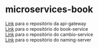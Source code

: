 # microservices-book

<a href="https://github.com/MarcusFurtuoso/api-gateway" target="_blank">Link</a> para o repositório da api-gateway <br>
<a href="https://github.com/MarcusFurtuoso/book-service" target="_blank">Link</a> para o repositório do book-service <br>
<a href="https://github.com/MarcusFurtuoso/cambio-service" target="_blank">Link</a> para o repositório do cambio-service <br>
<a href="https://github.com/MarcusFurtuoso/naming-server" target="_blank">Link</a> para o repositório do naming-server
